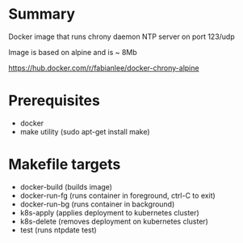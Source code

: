 # Summary
Docker image that runs chrony daemon NTP server on port 123/udp

Image is based on alpine and is ~ 8Mb

https://hub.docker.com/r/fabianlee/docker-chrony-alpine

# Prerequisites
* docker
* make utility (sudo apt-get install make)

# Makefile targets
* docker-build (builds image)
* docker-run-fg (runs container in foreground, ctrl-C to exit)
* docker-run-bg (runs container in background)
* k8s-apply (applies deployment to kubernetes cluster)
* k8s-delete (removes deployment on kubernetes cluster)
* test (runs ntpdate test)
